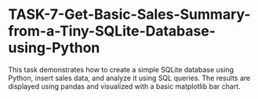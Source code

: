 # TASK-7-Get-Basic-Sales-Summary-from-a-Tiny-SQLite-Database-using-Python
This task demonstrates how to create a simple SQLite database using Python, insert sales data, and analyze it using SQL queries. The results are displayed using pandas and visualized with a basic matplotlib bar chart.
